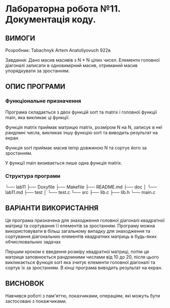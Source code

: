 # Лабораторна робота №11. Документація коду.

## ВИМОГИ

Розробник: Tabachnyk Artem Anatoliyovuch 922в

Завдання: Дано масив масивів з N * N цілих чисел. Елементи головної діагоналі записати в одновимірний масив, отриманий масив упорядкувати за зростанням.

## ОПИС ПРОГРАМИ

### Функціональне призначення

Програма складається з двох функцій sort та matrix  і головної функції main, яка викликає ці функції.

Функція matrix приймає матрицю matrix, розміром N на N, записує в неї рандомні числа, викликає іншу функцію sort та виводить результат на екран

Функція sort приймає масив temp довжиною N та сортує його за зростанням.

У функції main визивається лише одна функція matrix.

### Структура програми

└── lab11
    ├── Doxyfile
    ├── Makefile
    ├── README.md
    ├── doc
    │   └── lab11.md
    ├── test
    │   └── test.c
    └── src
        ├── lib.c
        ├── lib.h
        └── main.c
    
## ВАРІАНТИ ВИКОРИСТАННЯ

Ця програма призначена для знаходження головної діагоналі квадратної матриці та сортування її елементів за зростанням. Програму можна використовувати в більш загальному випадку для знаходження та сортування діагональних елементів квадратних матриць в будь-яких обчислювальних задачах

Першим кроком є введення розміру квадратної матриці, потім ця матриця заповнюється рандомними числами від 10 до 20, після цього викликається функція sort яка зчитує елементи головної діагоналі та сортує їх за зростанням. В кінці програма виводить результат на екран.

## ВИСНОВОК

Навчився роботі з пам'яттю, показчиками, операціям, які можуть бути застосовані з покажчиками. 